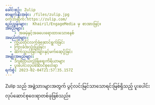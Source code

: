 ```yaml
---
ခေါင်းစဥ်: Zulip
စာမျက်နှာအဖုံး: /files/zulip.jpg
ဝက်ဘ်ဆိုက်:https://zulip.com/
ရည်ညွှန်းများ:  Khairil/EngageMedia မှ စာအားဖြင့်။
အမည်များ:
    - အခမဲ့နှင့်အခပေးရောထားသောစနစ်
အမည်တွဲများ:
  - ကိုယ်တိုင်လက်ခံဆောင်ရွက်ခြင်း
  - ကြားခံအသုံးပြုခြင်း
  - ဆက်သွယ်ခြင်းများနှင့်မက်ဆေ့ပို့ခြင်း
အမျိုးအမည်များ:
  - ဒီဂျစ်တယ်လုံခြုံရေးကိရိယာများ
  - ပူးပေါင်းလုပ်ဆောင်စုဝေးရာ
ရက်စွဲ: 2023-02-04T21:57:35.157Z
---
```

Zulip သည် အဖွဲ့သားများအတွက် ပွင့်လင်းမြင်သာသောရင်းမြစ်ရှိသည့် ပူးပေါင်းလုပ်ဆောင်စုဝေးရာတစ်ခုဖြစ်သည်။